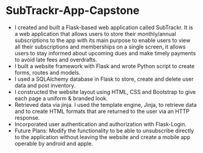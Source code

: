 # SubTrackr-App-Capstone

- I created and built a Flask-based web application called SubTrackr. It is a web application that allows users to store their monthly/annual subscriptions to the app with its main purpose to enable users to view all their subscriptions and memberships on a single screen, it allows users to stay informed about upcoming dues and make timely payments to avoid late fees and overdrafts.
- I built a website framework with Flask and wrote Python script to create forms, routes and models.
- I used  a SQLAlchemy database in Flask to store, create and delete user data and post inventory.
- I constructed the website layout using HTML, CSS and Bootstrap to give each page a uniform & branded look.
- Retrieved data via jinja. I used the template engine, Jinja, to retrieve data and to create HTML formats that are returned to the user via an HTTP response.
- Incorporated user authentication and authorization with Flask-Login.
- Future Plans: Modify the functionality to be able to unsubscribe directly to the application without leaving the website and create a mobile app operable by android and apple.
